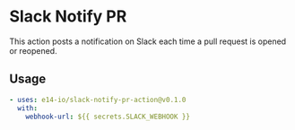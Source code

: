 # Slack Notify PR

This action posts a notification on Slack each time a pull request is opened or reopened.

## Usage

```yml
- uses: e14-io/slack-notify-pr-action@v0.1.0
  with:
    webhook-url: ${{ secrets.SLACK_WEBHOOK }}
```

